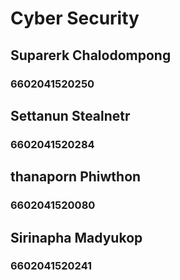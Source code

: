 # Cyber Security

## Suparerk Chalodompong 
### 6602041520250

## Settanun Stealnetr
### 6602041520284

## thanaporn Phiwthon 
### 6602041520080

## Sirinapha Madyukop
### 6602041520241
